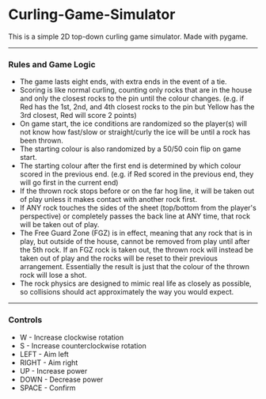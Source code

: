 # Curling-Game-Simulator
This is a simple 2D top-down curling game simulator. Made with pygame.<br>

-----------------------------
### Rules and Game Logic
* The game lasts eight ends, with extra ends in the event of a tie.
* Scoring is like normal curling, counting only rocks that are in the house and only the closest rocks to the pin until the colour changes. (e.g. if Red has the 1st, 2nd, and 4th closest rocks to the pin but Yellow has the 3rd closest, Red will score 2 points)
* On game start, the ice conditions are randomized so the player(s) will not know how fast/slow or straight/curly the ice will be until a rock has been thrown.
* The starting colour is also randomized by a 50/50 coin flip on game start.
* The starting colour after the first end is determined by which colour scored in the previous end. (e.g. if Red scored in the previous end, they will go first in the current end)
* If the thrown rock stops before or on the far hog line, it will be taken out of play unless it makes contact with another rock first.
* If ANY rock touches the sides of the sheet (top/bottom from the player's perspective) or completely passes the back line at ANY time, that rock will be taken out of play.
* The Free Guard Zone (FGZ) is in effect, meaning that any rock that is in play, but outside of the house, cannot be removed from play until after the 5th rock. If an FGZ rock is taken out, the thrown rock will instead be taken out of play and the rocks will be reset to their previous arrangement. Essentially the result is just that the colour of the thrown rock will lose a shot.
* The rock physics are designed to mimic real life as closely as possible, so collisions should act approximately the way you would expect.

-----------------------------
### Controls
* W - Increase clockwise rotation<br>
* S - Increase counterclockwise rotation<br>
* LEFT - Aim left<br>
* RIGHT - Aim right<br>
* UP - Increase power<br>
* DOWN - Decrease power<br>
* SPACE - Confirm
